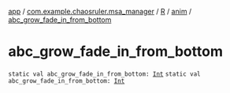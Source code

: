 [app](../../../index.md) / [com.example.chaosruler.msa_manager](../../index.md) / [R](../index.md) / [anim](index.md) / [abc_grow_fade_in_from_bottom](.)

# abc_grow_fade_in_from_bottom

`static val abc_grow_fade_in_from_bottom: `[`Int`](https://kotlinlang.org/api/latest/jvm/stdlib/kotlin/-int/index.html)
`static val abc_grow_fade_in_from_bottom: `[`Int`](https://kotlinlang.org/api/latest/jvm/stdlib/kotlin/-int/index.html)